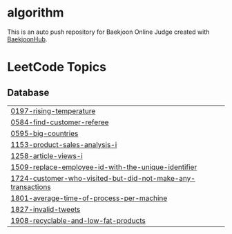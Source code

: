 # algorithm
This is an auto push repository for Baekjoon Online Judge created with [BaekjoonHub](https://github.com/BaekjoonHub/BaekjoonHub).

<!---LeetCode Topics Start-->
# LeetCode Topics
## Database
|  |
| ------- |
| [0197-rising-temperature](https://github.com/pottq577/algorithm/tree/master/0197-rising-temperature) |
| [0584-find-customer-referee](https://github.com/pottq577/algorithm/tree/master/0584-find-customer-referee) |
| [0595-big-countries](https://github.com/pottq577/algorithm/tree/master/0595-big-countries) |
| [1153-product-sales-analysis-i](https://github.com/pottq577/algorithm/tree/master/1153-product-sales-analysis-i) |
| [1258-article-views-i](https://github.com/pottq577/algorithm/tree/master/1258-article-views-i) |
| [1509-replace-employee-id-with-the-unique-identifier](https://github.com/pottq577/algorithm/tree/master/1509-replace-employee-id-with-the-unique-identifier) |
| [1724-customer-who-visited-but-did-not-make-any-transactions](https://github.com/pottq577/algorithm/tree/master/1724-customer-who-visited-but-did-not-make-any-transactions) |
| [1801-average-time-of-process-per-machine](https://github.com/pottq577/algorithm/tree/master/1801-average-time-of-process-per-machine) |
| [1827-invalid-tweets](https://github.com/pottq577/algorithm/tree/master/1827-invalid-tweets) |
| [1908-recyclable-and-low-fat-products](https://github.com/pottq577/algorithm/tree/master/1908-recyclable-and-low-fat-products) |
<!---LeetCode Topics End-->